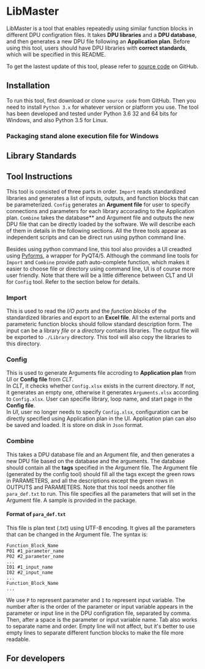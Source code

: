 # LibMaster
LibMaster is a tool that enables repeatedly using similar function blocks in different DPU configration files. It takes **DPU libraries** and a **DPU database**, and then generates a new DPU file following an **Application plan**. Before using this tool, users should have DPU libraries with **correct standards**, which will be specified in this README.

To get the lastest update of this tool, please refer to [source code](https://github.com/jiyao94/LibMaster) on GitHub.

## Installation
To run this tool, first download or clone `source code` from GitHub. Then you need to install `Python 3.x` for whatever version or platform you use. The tool has been developed and tested under Python 3.6 32 and 64 bits for Windows, and also Python 3.5 for Linux.

### Packaging stand alone execution file for Windows


## Library Standards


## Tool Instructions
This tool is consisted of three parts in order. `Import` reads standardized libraries and generates a list of inputs, outputs, and function blocks that can be parameterized. `Config` generates an **Argument file** for user to specify connections and parameters for each library accorading to the Application plan. `Combine` takes the database** and Argument file and outputs the new DPU file that can be directly loaded by the software. We will describe each of them in details in the following sections. All the three tools appear as independent scripts and can be direct run using python command line.

Besides using python command line, this tool also provides a UI creadted using [Pyforms](https://github.com/UmSenhorQualquer/pyforms), a wrapper for PyQT4/5. Although the command line tools for `Import` and `Combine` provide path auto-complete function, which makes it easier to choose file or directory using command line, UI is of course more user friendly. Note that there will be a little difference between CLT and UI for `Config` tool. Refer to the section below for details.

### Import
This is used to read the *I/O ports* and the *function blocks* of the standardized libraries and export to an **Excel file**. All the external ports and parameteric function blocks should follow standard description form. The input can be a library *file* or a *directory* contains libraries. The output file will be exported to `./Library` directory. This tool will also copy the libraries to this directory.

### Config
This is used to generate Arguments file accroding to **Application plan** from *UI* or **Config file** from *CLT*.<br>
In *CLT*, it checks whether `Config.xlsx` exists in the current directory. If not, it generates an empty one, otherwise it generates `Arguments.xlsx` according to `Config.xlsx`. User can specifie library, loop name, and start page in the **Config file**.<br>
In *UI*, user no longer needs to specify `Config.xlsx`, configuration can be directly specified using Application plan in the UI. Application plan can also be saved and loaded. It is store on disk in `Json` format.

### Combine
This takes a DPU database file and an Argument file, and then generates a new DPU file based on the database and the arguments. The database should contain all the **tags** specified in the Argument file. The Argument file (generated by the config tool) should fill all the tags except the green rows in PARAMETERS, and all the descriptions except the green rows in OUTPUTS and PARAMETERS. Note that this tool needs another file `para_def.txt` to run. This file specifies all the parameters that will set in the Argument file. A sample is provided in the package.

#### Format of `para_def.txt`
This file is plan text (.txt) using UTF-8 encoding. It gives all the parameters that can be changed in the Argument file. The syntax is:
```
Function_Block_Name
P01 #1_parameter_name
P02 #2_parameter_name
...
I01 #1_input_name
I02 #2_input_name
...
Function_Block_Name
...
```
We use `P` to represent parameter and `I` to represent input variable. The number after is the order of the parameter or input variable appears in the parameter or input line in the DPU configration file, separated by comma. Then, after a space is the parameter or input variable name. Tab also works to separate name and order. Empty line will not affect, but it's better to use empty lines to separate different function blocks to make the file more readable.

## For developers
